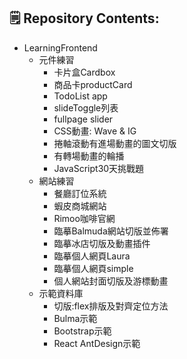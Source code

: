 ## 🗒️ Repository Contents:
  - LearningFrontend
    - 元件練習
      - 卡片盒Cardbox
      - 商品卡productCard
      - TodoList app
      - slideToggle列表
      - fullpage slider
      - CSS動畫: Wave & IG
      - 捲軸滾動有進場動畫的圖文切版
      - 有轉場動畫的輪播
      - JavaScript30天挑戰題
    - 網站練習
      - 餐廳訂位系統
      - 蝦皮商城網站
      - Rimoo咖啡官網
      - 臨摹Balmuda網站切版並佈署
      - 臨摹冰店切版及動畫插件
      - 臨摹個人網頁Laura
      - 臨摹個人網頁simple
      - 個人網站封面切版及游標動畫
    - 示範資料庫
      - 切版:flex排版及對齊定位方法
      - Bulma示範
      - Bootstrap示範
      - React AntDesign示範
